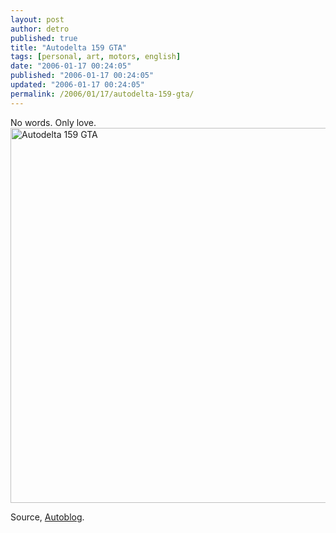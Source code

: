 ```yaml
---
layout: post
author: detro
published: true
title: "Autodelta 159 GTA"
tags: [personal, art, motors, english]
date: "2006-01-17 00:24:05"
published: "2006-01-17 00:24:05"
updated: "2006-01-17 00:24:05"
permalink: /2006/01/17/autodelta-159-gta/
---
```


No words. Only love.
<img src="http://clabedan.typepad.com/photos/uncategorized/autodelta_alfa159_gtaa_2.jpg" alt="Autodelta 159 GTA" width="600" />

Source, <a href="http://www.autoblog.it/post/2509/alfa-159-gta-by-autodelta-a-ginevra">Autoblog</a>.
